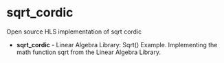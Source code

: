 # sqrt_cordic
Open source HLS implementation of sqrt cordic

- **sqrt_cordic** - Linear Algebra Library: Sqrt() Example.
Implementing the math function sqrt from the Linear Algebra Library.

